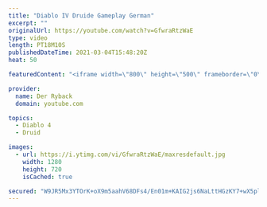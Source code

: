 ```yaml
---
title: "Diablo IV Druide Gameplay German"
excerpt: ""
originalUrl: https://youtube.com/watch?v=GfwraRtzWaE
type: video
length: PT18M10S
publishedDateTime: 2021-03-04T15:48:20Z
heat: 50

featuredContent: "<iframe width=\"800\" height=\"500\" frameborder=\"0\" src=\"https://www.youtube.com/embed/GfwraRtzWaE\" allow=\"accelerometer; autoplay; encrypted-media; gyroscope; picture-in-picture\" allowfullscreen></iframe>"

provider:
  name: Der Ryback
  domain: youtube.com

topics:
  - Diablo 4
  - Druid

images:
  - url: https://i.ytimg.com/vi/GfwraRtzWaE/maxresdefault.jpg
    width: 1280
    height: 720
    isCached: true

secured: "W9JR5Mx3YTOrK+oX9m5aahV68DFs4/En01m+KAIG2js6NaLttHGzKY7+wX5pl1Dgk49gPfP3j00AVsmz2laSYghRDeS/potaQ/Eidfp73onGmtG6WIt60fbkwQBIqe5v8x+xFdTFaPiZhcPEF7HQ61VsEoleFNyrF4V0zc0e4PTN1OjbvA9cuDntAX3OXwqxgEG33ZpKAYOklih/YjNoH4FFdZtvgTuRSdw+oM1qzpHZGC920BeOCNgbRAf4VeXKXeld5sX54O2myP7HX5MK74s4JpxF6NcWqkEWNUjoagMMa6cep55+UHJHKbYvV8PLwZ83hIHGOSVAV6CxEhHrewypydamKpW3oYYdu40qMg8yPw5YFDb5Fhb3hGfUVWfwm1OnyNNEYRc0y8U8DolN1RhcBJWS0z3G5ZcensnbQLs=;BOBnXO95hyMe/GrVX+/lng=="
---
```


